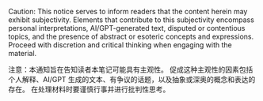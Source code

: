 Caution: This notice serves to inform readers that the content herein may exhibit subjectivity. Elements that contribute to this subjectivity encompass personal interpretations, AI/GPT-generated text, disputed or contentious topics, and the presence of abstract or esoteric concepts and expressions. Proceed with discretion and critical thinking when engaging with the material.

注意：本通知旨在告知读者本笔记可能具有主观性。 促成这种主观性的因素包括个人解释、AI/GPT 生成的文本、有争议的话题，以及抽象或深奥的概念和表达的存在。 在处理材料时要谨慎行事并进行批判性思考。